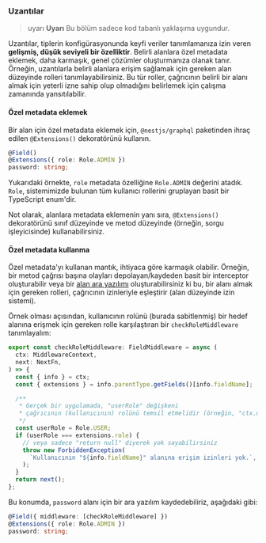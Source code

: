 ### Uzantılar

> uyarı **Uyarı** Bu bölüm sadece kod tabanlı yaklaşıma uygundur.

Uzantılar, tiplerin konfigürasyonunda keyfi veriler tanımlamanıza izin veren **gelişmiş, düşük seviyeli bir özelliktir**. Belirli alanlara özel metadata eklemek, daha karmaşık, genel çözümler oluşturmanıza olanak tanır. Örneğin, uzantılarla belirli alanlara erişim sağlamak için gereken alan düzeyinde rolleri tanımlayabilirsiniz. Bu tür roller, çağrıcının belirli bir alanı almak için yeterli izne sahip olup olmadığını belirlemek için çalışma zamanında yansıtılabilir.

#### Özel metadata eklemek

Bir alan için özel metadata eklemek için, `@nestjs/graphql` paketinden ihraç edilen `@Extensions()` dekoratörünü kullanın.

```typescript
@Field()
@Extensions({ role: Role.ADMIN })
password: string;
```

Yukarıdaki örnekte, `role` metadata özelliğine `Role.ADMIN` değerini atadık. `Role`, sistemimizde bulunan tüm kullanıcı rollerini gruplayan basit bir TypeScript enum'dir.

Not olarak, alanlara metadata eklemenin yanı sıra, `@Extensions()` dekoratörünü sınıf düzeyinde ve metod düzeyinde (örneğin, sorgu işleyicisinde) kullanabilirsiniz.

#### Özel metadata kullanma

Özel metadata'yı kullanan mantık, ihtiyaca göre karmaşık olabilir. Örneğin, bir metod çağrısı başına olayları depolayan/kaydeden basit bir interceptor oluşturabilir veya bir [alan ara yazılımı](/docs/graphql/field-middleware) oluşturabilirsiniz ki bu, bir alanı almak için gereken rolleri, çağrıcının izinleriyle eşleştirir (alan düzeyinde izin sistemi).

Örnek olması açısından, kullanıcının rolünü (burada sabitlenmiş) bir hedef alanına erişmek için gereken rolle karşılaştıran bir `checkRoleMiddleware` tanımlayalım:

```typescript
export const checkRoleMiddleware: FieldMiddleware = async (
  ctx: MiddlewareContext,
  next: NextFn,
) => {
  const { info } = ctx;
  const { extensions } = info.parentType.getFields()[info.fieldName];

  /**
   * Gerçek bir uygulamada, "userRole" değişkeni
   * çağrıcının (kullanıcının) rolünü temsil etmelidir (örneğin, "ctx.user.role").
   */
  const userRole = Role.USER;
  if (userRole === extensions.role) {
    // veya sadece "return null" diyerek yok sayabilirsiniz
    throw new ForbiddenException(
      `Kullanıcının "${info.fieldName}" alanına erişim izinleri yok.`,
    );
  }
  return next();
};
```

Bu konumda, `password` alanı için bir ara yazılım kaydedebiliriz, aşağıdaki gibi:

```typescript
@Field({ middleware: [checkRoleMiddleware] })
@Extensions({ role: Role.ADMIN })
password: string;
```
